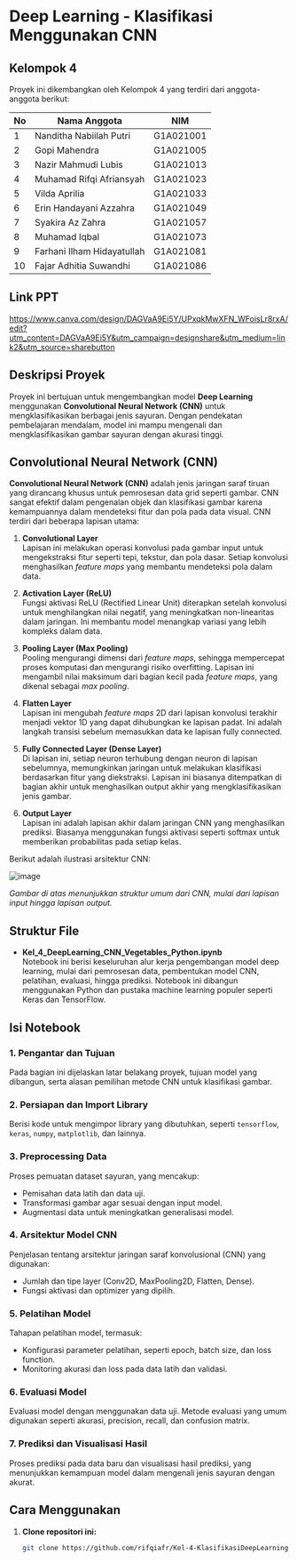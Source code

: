 # Deep Learning - Klasifikasi Menggunakan CNN

## Kelompok 4

Proyek ini dikembangkan oleh Kelompok 4 yang terdiri dari anggota-anggota berikut:

| No  | Nama Anggota                         | NIM          |
|-----|--------------------------------------|--------------|
| 1   | Nanditha Nabiilah Putri             | G1A021001    |
| 2   | Gopi Mahendra                       | G1A021005    |
| 3   | Nazir Mahmudi Lubis                 | G1A021013    |
| 4   | Muhamad Rifqi Afriansyah            | G1A021023    |
| 5   | Vilda Aprilia                       | G1A021033    |
| 6   | Erin Handayani Azzahra              | G1A021049    |
| 7   | Syakira Az Zahra                    | G1A021057    |
| 8   | Muhamad Iqbal                       | G1A021073    |
| 9   | Farhani Ilham Hidayatullah          | G1A021081    |
| 10  | Fajar Adhitia Suwandhi              | G1A021086    |


## Link PPT
https://www.canva.com/design/DAGVaA9Ei5Y/UPxqkMwXFN_WFoisLr8rxA/edit?utm_content=DAGVaA9Ei5Y&utm_campaign=designshare&utm_medium=link2&utm_source=sharebutton

## Deskripsi Proyek

Proyek ini bertujuan untuk mengembangkan model **Deep Learning** menggunakan **Convolutional Neural Network (CNN)** untuk mengklasifikasikan berbagai jenis sayuran. Dengan pendekatan pembelajaran mendalam, model ini mampu mengenali dan mengklasifikasikan gambar sayuran dengan akurasi tinggi.

## Convolutional Neural Network (CNN)

**Convolutional Neural Network (CNN)** adalah jenis jaringan saraf tiruan yang dirancang khusus untuk pemrosesan data grid seperti gambar. CNN sangat efektif dalam pengenalan objek dan klasifikasi gambar karena kemampuannya dalam mendeteksi fitur dan pola pada data visual. CNN terdiri dari beberapa lapisan utama:

1. **Convolutional Layer**  
   Lapisan ini melakukan operasi konvolusi pada gambar input untuk mengekstraksi fitur seperti tepi, tekstur, dan pola dasar. Setiap konvolusi menghasilkan *feature maps* yang membantu mendeteksi pola dalam data.

2. **Activation Layer (ReLU)**  
   Fungsi aktivasi ReLU (Rectified Linear Unit) diterapkan setelah konvolusi untuk menghilangkan nilai negatif, yang meningkatkan non-linearitas dalam jaringan. Ini membantu model menangkap variasi yang lebih kompleks dalam data.

3. **Pooling Layer (Max Pooling)**  
   Pooling mengurangi dimensi dari *feature maps*, sehingga mempercepat proses komputasi dan mengurangi risiko overfitting. Lapisan ini mengambil nilai maksimum dari bagian kecil pada *feature maps*, yang dikenal sebagai *max pooling*.

4. **Flatten Layer**  
   Lapisan ini mengubah *feature maps* 2D dari lapisan konvolusi terakhir menjadi vektor 1D yang dapat dihubungkan ke lapisan padat. Ini adalah langkah transisi sebelum memasukkan data ke lapisan fully connected.

5. **Fully Connected Layer (Dense Layer)**  
   Di lapisan ini, setiap neuron terhubung dengan neuron di lapisan sebelumnya, memungkinkan jaringan untuk melakukan klasifikasi berdasarkan fitur yang diekstraksi. Lapisan ini biasanya ditempatkan di bagian akhir untuk menghasilkan output akhir yang mengklasifikasikan jenis gambar.

6. **Output Layer**  
   Lapisan ini adalah lapisan akhir dalam jaringan CNN yang menghasilkan prediksi. Biasanya menggunakan fungsi aktivasi seperti softmax untuk memberikan probabilitas pada setiap kelas.

Berikut adalah ilustrasi arsitektur CNN:

![image](https://github.com/user-attachments/assets/d0c99c57-5276-4006-8f5f-3a91252c6ada)

*Gambar di atas menunjukkan struktur umum dari CNN, mulai dari lapisan input hingga lapisan output.*


## Struktur File

- **Kel_4_DeepLearning_CNN_Vegetables_Python.ipynb**  
  Notebook ini berisi keseluruhan alur kerja pengembangan model deep learning, mulai dari pemrosesan data, pembentukan model CNN, pelatihan, evaluasi, hingga prediksi. Notebook ini dibangun menggunakan Python dan pustaka machine learning populer seperti Keras dan TensorFlow.

## Isi Notebook

### 1. Pengantar dan Tujuan
   Pada bagian ini dijelaskan latar belakang proyek, tujuan model yang dibangun, serta alasan pemilihan metode CNN untuk klasifikasi gambar.

### 2. Persiapan dan Import Library
   Berisi kode untuk mengimpor library yang dibutuhkan, seperti `tensorflow`, `keras`, `numpy`, `matplotlib`, dan lainnya.

### 3. Preprocessing Data
   Proses pemuatan dataset sayuran, yang mencakup:
   - Pemisahan data latih dan data uji.
   - Transformasi gambar agar sesuai dengan input model.
   - Augmentasi data untuk meningkatkan generalisasi model.

### 4. Arsitektur Model CNN
   Penjelasan tentang arsitektur jaringan saraf konvolusional (CNN) yang digunakan:
   - Jumlah dan tipe layer (Conv2D, MaxPooling2D, Flatten, Dense).
   - Fungsi aktivasi dan optimizer yang dipilih.

### 5. Pelatihan Model
   Tahapan pelatihan model, termasuk:
   - Konfigurasi parameter pelatihan, seperti epoch, batch size, dan loss function.
   - Monitoring akurasi dan loss pada data latih dan validasi.

### 6. Evaluasi Model
   Evaluasi model dengan menggunakan data uji. Metode evaluasi yang umum digunakan seperti akurasi, precision, recall, dan confusion matrix.

### 7. Prediksi dan Visualisasi Hasil
   Proses prediksi pada data baru dan visualisasi hasil prediksi, yang menunjukkan kemampuan model dalam mengenali jenis sayuran dengan akurat.

## Cara Menggunakan

1. **Clone repositori ini:**
   ```bash
   git clone https://github.com/rifqiafr/Kel-4-KlasifikasiDeepLearning.git
